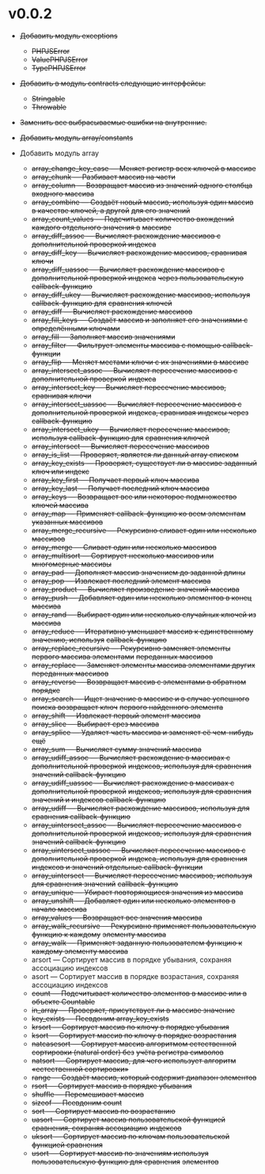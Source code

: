 # v0.0.2

-   ~~Добавить модуль exceptions~~

    -   ~~PHPJSError~~
    -   ~~ValuePHPJSError~~
    -   ~~TypePHPJSError~~

-   ~~Добавить в модуль contracts следующие интерфейсы:~~

    -   ~~Stringable~~
    -   ~~Throwable~~

-   ~~Заменить все выбрасываемые ошибки на внутренние.~~

-   ~~Добавить модуль array/constants~~

-   Добавить модуль array

    -   ~~array_change_key_case — Меняет регистр всех ключей в массиве~~
    -   ~~array_chunk — Разбивает массив на части~~
    -   ~~array_column — Возвращает массив из значений одного столбца входного массива~~
    -   ~~array_combine — Создаёт новый массив, используя один массив в качестве ключей, а другой~~
        ~~для его значений~~
    -   ~~array_count_values — Подсчитывает количество вхождений каждого отдельного значения в~~
        ~~массиве~~
    -   ~~array_diff_assoc — Вычисляет расхождение массивов с дополнительной проверкой индекса~~
    -   ~~array_diff_key — Вычисляет расхождение массивов, сравнивая ключи~~
    -   ~~array_diff_uassoc — Вычисляет расхождение массивов с дополнительной проверкой индекса~~
        ~~через пользовательскую callback-функцию~~
    -   ~~array_diff_ukey — Вычисляет расхождение массивов, используя callback-функцию для~~
        ~~сравнения ключей~~
    -   ~~array_diff — Вычисляет расхождение массивов~~
    -   ~~array_fill_keys — Создаёт массив и заполняет его значениями с определёнными ключами~~
    -   ~~array_fill — Заполняет массив значениями~~
    -   ~~array_filter — Фильтрует элементы массива с помощью callback-функции~~
    -   ~~array_flip — Меняет местами ключи с их значениями в массиве~~
    -   ~~array_intersect_assoc — Вычисляет пересечение массивов с дополнительной проверкой~~
        ~~индекса~~
    -   ~~array_intersect_key — Вычисляет пересечение массивов, сравнивая ключи~~
    -   ~~array_intersect_uassoc — Вычисляет пересечение массивов с дополнительной проверкой~~
        ~~индекса, сравнивая индексы через callback-функцию~~
    -   ~~array_intersect_ukey — Вычисляет пересечение массивов, используя callback-функцию для~~
        ~~сравнения ключей~~
    -   ~~array_intersect — Вычисляет пересечение массивов~~
    -   ~~array_is_list — Проверяет, является ли данный array списком~~
    -   ~~array_key_exists — Проверяет, существует ли в массиве заданный ключ или индекс~~
    -   ~~array_key_first — Получает первый ключ массива~~
    -   ~~array_key_last — Получает последний ключ массива~~
    -   ~~array_keys — Возвращает все или некоторое подмножество ключей массива~~
    -   ~~array_map — Применяет callback-функцию ко всем элементам указанных массивов~~
    -   ~~array_merge_recursive — Рекурсивно сливает один или несколько массивов~~
    -   ~~array_merge — Сливает один или несколько массивов~~
    -   ~~array_multisort — Сортирует несколько массивов или многомерные массивы~~
    -   ~~array_pad — Дополняет массив значением до заданной длины~~
    -   ~~array_pop — Извлекает последний элемент массива~~
    -   ~~array_product — Вычисляет произведение значений массива~~
    -   ~~array_push — Добавляет один или несколько элементов в конец массива~~
    -   ~~array_rand — Выбирает один или несколько случайных ключей из массива~~
    -   ~~array_reduce — Итеративно уменьшает массив к единственному значению, используя~~
        ~~callback-функцию~~
    -   ~~array_replace_recursive — Рекурсивно заменяет элементы первого массива элементами~~
        ~~переданных массивов~~
    -   ~~array_replace — Заменяет элементы массива элементами других переданных массивов~~
    -   ~~array_reverse — Возвращает массив с элементами в обратном порядке~~
    -   ~~array_search — Ищет значение в массиве и в случае успешного поиска возвращает ключ~~
        ~~первого найденного элемента~~
    -   ~~array_shift — Извлекает первый элемент массива~~
    -   ~~array_slice — Выбирает срез массива~~
    -   ~~array_splice — Удаляет часть массива и заменяет её чем-нибудь ещё~~
    -   ~~array_sum — Вычисляет сумму значений массива~~
    -   ~~array_udiff_assoc — Вычисляет расхождение в массивах с дополнительной проверкой~~
        ~~индексов, используя для сравнения значений callback-функцию~~
    -   ~~array_udiff_uassoc — Вычисляет расхождение в массивах с дополнительной проверкой~~
        ~~индексов, используя для сравнения значений и индексов callback-функцию~~
    -   ~~array_udiff — Вычисляет расхождение массивов, используя для сравнения callback-функцию~~
    -   ~~array_uintersect_assoc — Вычисляет пересечение массивов с дополнительной проверкой~~
        ~~индексов, используя для сравнения значений callback-функцию~~
    -   ~~array_uintersect_uassoc — Вычисляет пересечение массивов с дополнительной проверкой~~
        ~~индекса, используя для сравнения индексов и значений отдельные callback-функции~~
    -   ~~array_uintersect — Вычисляет пересечение массивов, используя для сравнения значений~~
        ~~callback-функцию~~
    -   ~~array_unique — Убирает повторяющиеся значения из массива~~
    -   ~~array_unshift — Добавляет один или несколько элементов в начало массива~~
    -   ~~array_values — Возвращает все значения массива~~
    -   ~~array_walk_recursive — Рекурсивно применяет пользовательскую функцию к каждому~~
        ~~элементу массива~~
    -   ~~array_walk — Применяет заданную пользователем функцию к каждому элементу массива~~
    -   arsort — Сортирует массив в порядке убывания, сохраняя ассоциацию индексов
    -   asort — Сортирует массив в порядке возрастания, сохраняя ассоциацию индексов
    -   ~~count — Подсчитывает количество элементов в массиве или в объекте Countable~~
    -   ~~in_array — Проверяет, присутствует ли в массиве значение~~
    -   ~~key_exists — Псевдоним array_key_exists~~
    -   ~~krsort — Сортирует массив по ключу в порядке убывания~~
    -   ~~ksort — Сортирует массив по ключу в порядке возрастания~~
    -   ~~natcasesort — Сортирует массив алгоритмом естественной сортировки (natural order) без~~
        ~~учёта регистра символов~~
    -   ~~natsort — Сортирует массив, для чего использует алгоритм «естественной сортировки»~~
    -   ~~range — Создаёт массив, который содержит диапазон элементов~~
    -   ~~rsort — Сортирует массив в порядке убывания~~
    -   ~~shuffle — Перемешивает массив~~
    -   ~~sizeof — Псевдоним count~~
    -   ~~sort — Сортирует массив по возрастанию~~
    -   ~~uasort — Сортирует массив пользовательской функцией сравнения, сохраняя ассоциацию~~
        ~~индексов~~
    -   ~~uksort — Сортирует массив по ключам пользовательской функцией сравнения~~
    -   ~~usort — Сортирует массив по значениям используя пользовательскую функцию для сравнения~~
        ~~элементов~~
